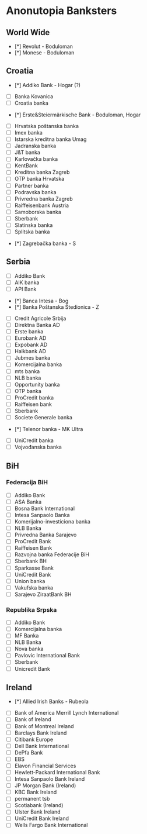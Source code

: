# Anonutopia Banksters

## World Wide

- [*] Revolut                                       - Boduloman
- [*] Monese                                        - Boduloman

## Croatia

- [*] Addiko Bank                                   - Hogar (?)
- [ ] Banka Kovanica
- [ ] Croatia banka
- [*] Erste&Steiermärkische Bank                    - Boduloman, Hogar
- [ ] Hrvatska poštanska banka
- [ ] Imex banka
- [ ] Istarska kreditna banka Umag
- [ ] Jadranska banka
- [ ] J&T banka
- [ ] Karlovačka banka
- [ ] KentBank
- [ ] Kreditna banka Zagreb
- [ ] OTP banka Hrvatska
- [ ] Partner banka
- [ ] Podravska banka
- [ ] Privredna banka Zagreb
- [ ] Raiffeisenbank Austria
- [ ] Samoborska banka
- [ ] Sberbank
- [ ] Slatinska banka
- [ ] Splitska banka
- [*] Zagrebačka banka                              - S

## Serbia

- [ ] Addiko Bank
- [ ] AIK banka
- [ ] API Bank
- [*] Banca Intesa                                  - Bog
- [*] Banka Poštanska Štedionica                    - Z
- [ ] Credit Agricole Srbija
- [ ] Direktna Banka AD
- [ ] Erste banka
- [ ] Eurobank AD
- [ ] Expobank AD
- [ ] Halkbank AD
- [ ] Jubmes banka
- [ ] Komercijalna banka
- [ ] mts banka
- [ ] NLB banka
- [ ] Opportunity banka
- [ ] OTP banka
- [ ] ProCredit banka
- [ ] Raiffeisen bank
- [ ] Sberbank
- [ ] Societe Generale banka
- [*] Telenor banka                                 - MK Ultra
- [ ] UniCredit banka
- [ ] Vojvođanska banka

## BiH

### Federacija BiH

- [ ] Addiko Bank
- [ ] ASA Banka
- [ ] Bosna Bank International
- [ ] Intesa Sanpaolo Banka
- [ ] Komerijalno-investiciona banka
- [ ] NLB Banka
- [ ] Privredna Banka Sarajevo
- [ ] ProCredit Bank
- [ ] Raiffeisen Bank
- [ ] Razvojna banka Federacije BiH
- [ ] Sberbank BH
- [ ] Sparkasse Bank
- [ ] UniCredit Bank
- [ ] Union banka
- [ ] Vakufska banka
- [ ] Sarajevo ZiraatBank BH

### Republika Srpska

- [ ] Addiko Bank
- [ ] Komercijalna banka
- [ ] MF Banka
- [ ] NLB Banka
- [ ] Nova banka
- [ ] Pavlovic International Bank
- [ ] Sberbank
- [ ] Unicredit Bank

## Ireland

- [*] Allied Irish Banks                            - Rubeola
- [ ] Bank of America Merrill Lynch International
- [ ] Bank of Ireland
- [ ] Bank of Montreal Ireland
- [ ] Barclays Bank Ireland
- [ ] Citibank Europe
- [ ] Dell Bank International
- [ ] DePfa Bank
- [ ] EBS
- [ ] Elavon Financial Services
- [ ] Hewlett-Packard International Bank
- [ ] Intesa Sanpaolo Bank Ireland
- [ ] JP Morgan Bank (Ireland)
- [ ] KBC Bank Ireland
- [ ] permanent tsb
- [ ] Scotiabank (Ireland)
- [ ] Ulster Bank Ireland
- [ ] UniCredit Bank Ireland
- [ ] Wells Fargo Bank International
